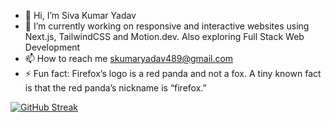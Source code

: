- 👋 Hi, I’m Siva Kumar Yadav
- 🌱 I’m currently working on responsive and interactive websites using Next.js, TailwindCSS and Motion.dev. Also exploring Full Stack Web Development 
- 📫 How to reach me skumaryadav489@gmail.com
- ⚡ Fun fact: Firefox’s logo is a red panda and not a fox. A tiny known fact is that the red panda’s nickname is “firefox.”

[![GitHub Streak](https://nirzak-streak-stats.vercel.app?user=Siva-yadav-489&theme=github-dark)](https://git.io/streak-stats)

<!--- Siva-yadav-489/Siva-yadav-489 is a ✨ special ✨ repository because its `README.md` (this file) appears on your GitHub profile.
You can click the Preview link to take a look at your changes.
--->
